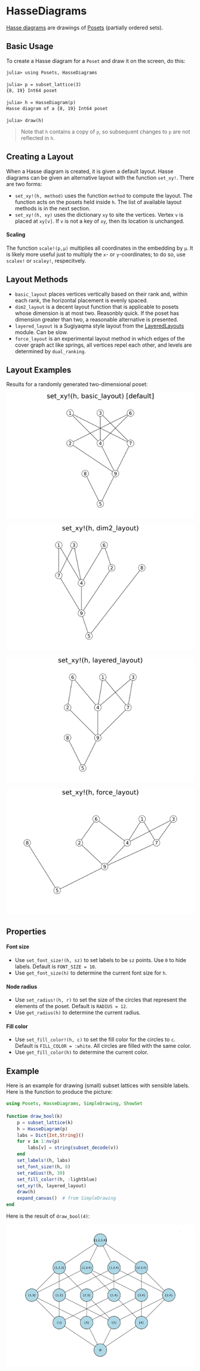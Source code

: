 # HasseDiagrams

[Hasse diagrams](https://en.wikipedia.org/wiki/Hasse_diagram) are 
drawings of [Posets](https://github.com/scheinerman/Posets.jl) (partially ordered sets).

## Basic Usage

To create a Hasse diagram for a `Poset` and draw it on the screen, do this:
```
julia> using Posets, HasseDiagrams

julia> p = subset_lattice(3)
{8, 19} Int64 poset

julia> h = HasseDiagram(p)
Hasse diagram of a {8, 19} Int64 poset

julia> draw(h)
```
> Note that `h` contains a copy of `p`, so subsequent changes to `p` are not reflected in `h`.

## Creating a Layout

When a Hasse diagram is created, it is given a default layout. Hasse diagrams can be given an alternative layout with the function `set_xy!`. There are two forms:

* `set_xy!(h, method)` uses the function `method` to compute the layout. The function acts on the posets held inside `h`. The list of available layout methods is in the next section. 
* `set_xy!(h, xy)` uses the dictionary `xy` to site the vertices. Vertex `v` is placed at `xy[v]`. If `v` is not a key of `xy`, then its location is unchanged.

#### Scaling

The function `scale!(p,μ)` multiplies all coordinates in the embedding by `μ`. 
It is likely more useful just to multiply the `x`- or `y`-coordinates; 
to do so, use `scalex!` or `scaley!`, respecitvely. 

## Layout Methods

* `basic_layout` places vertices vertically based on their rank and, within each rank, the horizontal placement is evenly spaced.
* `dim2_layout` is a decent layout function that is applicable to posets whose dimension is at most two. Reasonbly quick. If the poset has dimension greater than two, a reasonable alternative is presented. 
* `layered_layout` is a Sugiyaqma style layout from the [LayeredLayouts](https://github.com/oxinabox/LayeredLayouts.jl) module. Can be slow. 
* `force_layout` is an experimental layout method in which edges of the cover graph act like springs, all vertices repel each other, and levels are determined by `dual_ranking`. 


## Layout Examples
Results for a randomly generated two-dimensional poset:

![](basic.png)

![](dim2.png)

![](layered.png)

![](force.png)


## Properties

#### Font size

* Use `set_font_size!(h, sz)` to set labels to be `sz` points. Use `0` to hide labels. Default is `FONT_SIZE = 10`.
* Use `get_font_size(h)` to determine the current font size for `h`. 

#### Node radius

* Use `set_radius!(h, r)` to set the size of the circles that represent the elements of the poset. Default is `RADIUS = 12`.
* Use `get_radius(h)` to determine the current radius.

#### Fill color

* Use `set_fill_color!(h, c)` to set the fill color for the circles to `c`. Default is `FILL_COLOR = :white`. All circles are filled with the same color. 
* Use `get_fill_color(h)` to determine the current color. 


## Example

Here is an example for drawing (small) subset lattices with sensible labels. Here is the function
to produce the picture:

```julia
using Posets, HasseDiagrams, SimpleDrawing, ShowSet

function draw_bool(k)
    p = subset_lattice(k)
    h = HasseDiagram(p)
    labs = Dict{Int,String}()
    for v in 1:nv(p)
        labs[v] = string(subset_decode(v))
    end
    set_labels!(h, labs)
    set_font_size!(h, 8)
    set_radius!(h, 30)
    set_fill_color!(h, :lightblue)
    set_xy!(h, layered_layout)
    draw(h)
    expand_canvas()  # from SimpleDrawing
end
```
Here is the result of `draw_bool(4)`:

![](bool4.png)